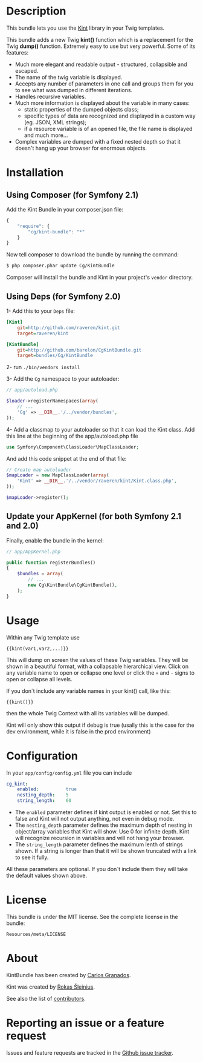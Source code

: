 Description
===========

This bundle lets you use the [Kint](https://github.com/raveren/kint) library in your Twig templates.

This bundle adds a new Twig **kint()** function which is a replacement for the Twig **dump()** function. Extremely easy to use but very powerful. Some of its features:

  * Much more elegant and readable output - structured, collapsible and escaped.
  * The name of the twig variable is displayed.
  * Accepts any number of parameters in one call and groups them for you to see what was dumped in different iterations. 
  * Handles recursive variables.
  * Much more information is displayed about the variable in many cases:
    - static properties of the dumped objects class;
    - specific types of data are recognized and displayed in a custom way (eg. JSON, XML strings);
    - if a resource variable is of an opened file, the file name is displayed and much more...
  * Complex variables are dumped with a fixed nested depth so that it doesn't hang up your browser for enormous objects.


Installation
============

## Using Composer (for Symfony 2.1)

Add the Kint Bundle in your composer.json file:

```js
{
    "require": {
        "cg/kint-bundle": "*"
    }
}
```

Now tell composer to download the bundle by running the command:

``` bash
$ php composer.phar update Cg/KintBundle
```

Composer will install the bundle and Kint in your project's `vendor` directory.

## Using Deps (for Symfony 2.0)


1- Add this to your `Deps` file: 

``` ini
[Kint]
    git=http://github.com/raveren/kint.git
    target=raveren/kint

[KintBundle]
    git=http://github.com/barelon/CgKintBundle.git
    target=bundles/Cg/KintBundle
```

2- run `./bin/vendors install`

3- Add the `Cg` namespace to your autoloader:

``` php
// app/autoload.php

$loader->registerNamespaces(array(
    // ...
    'Cg' => __DIR__.'/../vendor/bundles',
));
```

4- Add a classmap to your autoloader so that it can load the Kint class. Add this line at the beginning of the app/autoload.php file

``` php
use Symfony\Component\ClassLoader\MapClassLoader;
```

And add this code snippet at the end of that file:

``` php
// Create map autoloader
$mapLoader = new MapClassLoader(array(
    'Kint' => __DIR__.'/../vendor/raveren/kint/Kint.class.php',
));

$mapLoader->register();
```


## Update your AppKernel (for both Symfony 2.1 and 2.0)

Finally, enable the bundle in the kernel:

``` php
// app/AppKernel.php

public function registerBundles()
{
    $bundles = array(
        // ...
        new Cg\KintBundle\CgKintBundle(),
    );
}
```

Usage
=====

Within any Twig template use

```
{{kint(var1,var2,...)}}
```

This will dump on screen the values of these Twig variables. They will be shown in a beautiful format, with a collapsable hierarchical view. Click on any variable name to open or collapse one level or click the `+`  and `-` signs to open or collapse all levels.

If you don´t include any variable names in your kint() call, like this:

```
{{kint()}}
```

then the whole Twig Context with all its variables will be dumped.

Kint will only show this output if debug is true (usally this is the case for the dev environment, while it is false in the prod environment)

Configuration
=============

In your `app/config/config.yml` file you can include

```yml
cg_kint:
    enabled:          true
    nesting_depth:    5
    string_length:    60
```

- The `enabled` parameter defines if kint output is enabled or not. Set this to false and Kint will not output anything, not even in debug mode.
- The `nesting_depth` parameter defines the maximum depth of nesting in object/array variables that Kint will show. Use 0 for infinite depth. Kint will recognize recursion in variables and will not hang your browser.
- The `string_length` parameter defines the maximum lenth of strings shown. If a string is longer than that it will be shown truncated with a link to see it fully.

All these parameters are optional. If you don´t include them they will take the default values shown above.

License
=======

This bundle is under the MIT license. See the complete license in the bundle:

    Resources/meta/LICENSE

About
=====

KintBundle has been created by [Carlos Granados](https://github.com/barelon).

Kint was created by [Rokas Šleinius](https://github.com/raveren).

See also the list of [contributors](https://github.com/barelon/cgkintbundle/contributors).

Reporting an issue or a feature request
=======================================

Issues and feature requests are tracked in the [Github issue tracker](https://github.com/barelon/cgkintbundle/issues).
